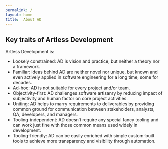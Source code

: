 ```yaml
---
permalink: /
layout: home
title:  About AD
---
```


## Key traits of Artless Development

Artless Development is:

- Loosely constrained: AD is vision and practice, but neither a theory nor a framework.
- Familiar: ideas behind AD are neither novel nor unique, but known and even actively applied in software engineering for a long time, some for decades.
- Ad-hoc: AD is not suitable for every project and/or team.
- Objectivity-first: AD challenges software artisanry by reducing impact of subjectivity and human factor on core project activities.
- Uniting: AD helps to marry requirements to deliverables by providing common ground for communication between stakeholders, analysts, QA, developers, and managers.
- Tooling-independent: AD doesn’t require any special fancy tooling and can work just fine with those common means used widely in development.
- Tooling-friendly: AD can be easily enriched with simple custom-built tools to achieve more transparency and visibility through automation.